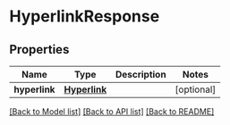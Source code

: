 # HyperlinkResponse

## Properties
Name | Type | Description | Notes
------------ | ------------- | ------------- | -------------
**hyperlink** | [**Hyperlink**](Hyperlink.md) |  | [optional] 

[[Back to Model list]](../README.md#documentation-for-models) [[Back to API list]](../README.md#documentation-for-api-endpoints) [[Back to README]](../README.md)


